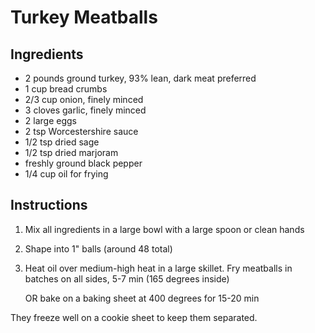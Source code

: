 # Turkey Meatballs

## Ingredients

 - 2 pounds ground turkey, 93% lean, dark meat preferred
 - 1 cup bread crumbs
 - 2/3 cup onion, finely minced
 - 3 cloves garlic, finely minced
 - 2 large eggs
 - 2 tsp Worcestershire sauce
 - 1/2 tsp dried sage
 - 1/2 tsp dried marjoram
 - freshly ground black pepper
 - 1/4 cup oil for frying

## Instructions

1. Mix all ingredients in a large bowl with a large spoon or clean hands
2. Shape into 1" balls (around 48 total)
3. Heat oil over medium-high heat in a large skillet. Fry meatballs in batches on all sides, 5-7 min (165 degrees inside)

   OR bake on a baking sheet at 400 degrees for 15-20 min

They freeze well on a cookie sheet to keep them separated.

